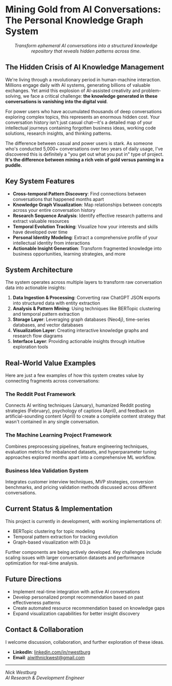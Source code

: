 # Mining Gold from AI Conversations: The Personal Knowledge Graph System

<p align="center">
  <em>Transform ephemeral AI conversations into a structured knowledge repository that reveals hidden patterns across time.</em>
</p>

## The Hidden Crisis of AI Knowledge Management

We're living through a revolutionary period in human-machine interaction. Millions engage daily with AI systems, generating billions of valuable exchanges. Yet amid this explosion of AI-assisted creativity and problem-solving, we face a critical challenge: **the knowledge generated in these conversations is vanishing into the digital void**.

For power users who have accumulated thousands of deep conversations exploring complex topics, this represents an enormous hidden cost. Your conversation history isn't just casual chat—it's a detailed map of your intellectual journeys containing forgotten business ideas, working code solutions, research insights, and thinking patterns.

The difference between casual and power users is stark. As someone who's conducted 5,000+ conversations over two years of daily usage, I've discovered this is definitely a "you get out what you put in" type of project. **It's the difference between mining a rich vein of gold versus panning in a puddle.**

## Key System Features

- **Cross-temporal Pattern Discovery**: Find connections between conversations that happened months apart
- **Knowledge Graph Visualization**: Map relationships between concepts across your entire conversation history
- **Research Sequence Analysis**: Identify effective research patterns and extract valuable resources
- **Temporal Evolution Tracking**: Visualize how your interests and skills have developed over time
- **Personal Identity Modeling**: Extract a comprehensive profile of your intellectual identity from interactions
- **Actionable Insight Generation**: Transform fragmented knowledge into business opportunities, learning strategies, and more

## System Architecture

The system operates across multiple layers to transform raw conversation data into actionable insights:

1. **Data Ingestion & Processing**: Converting raw ChatGPT JSON exports into structured data with entity extraction
2. **Analysis & Pattern Mining**: Using techniques like BERTopic clustering and temporal pattern extraction
3. **Storage Layer**: Leveraging graph databases (Neo4j), time-series databases, and vector databases
4. **Visualization Layer**: Creating interactive knowledge graphs and research flow diagrams
5. **Interface Layer**: Providing actionable insights through intuitive exploration tools

## Real-World Value Examples

Here are just a few examples of how this system creates value by connecting fragments across conversations:

### The Reddit Post Framework
Connects AI writing techniques (January), humanized Reddit posting strategies (February), psychology of captions (April), and feedback on artificial-sounding content (April) to create a complete content strategy that wasn't contained in any single conversation.

### The Machine Learning Project Framework
Combines preprocessing pipelines, feature engineering techniques, evaluation metrics for imbalanced datasets, and hyperparameter tuning approaches explored months apart into a comprehensive ML workflow.

### Business Idea Validation System
Integrates customer interview techniques, MVP strategies, conversion benchmarks, and pricing validation methods discussed across different conversations.

## Current Status & Implementation

This project is currently in development, with working implementations of:
- BERTopic clustering for topic modeling
- Temporal pattern extraction for tracking evolution
- Graph-based visualization with D3.js

Further components are being actively developed. Key challenges include scaling issues with larger conversation datasets and performance optimization for real-time analysis.

## Future Directions

- Implement real-time integration with active AI conversations
- Develop personalized prompt recommendation based on past effectiveness patterns
- Create automated resource recommendation based on knowledge gaps
- Expand visualization capabilities for better insight discovery

## Contact & Collaboration

I welcome discussion, collaboration, and further exploration of these ideas.

- **LinkedIn**: [linkedin.com/in/nwestburg](https://www.linkedin.com/in/nwestburg)
- **Email**: aiwithnickwest@gmail.com

---

*Nick Westburg  
AI Research & Development Engineer*
